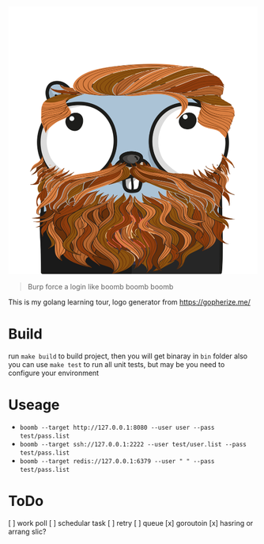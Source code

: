 
<p align="center">
  <img src="./boomb.png" />
</p>


> Burp force a login like boomb boomb boomb


This is my golang learning tour, logo generator from https://gopherize.me/

# Build

run `make build` to build project, then you will get binaray in `bin` folder
also you can use `make test` to run all unit tests, but may be you
need to configure your environment


# Useage

* `boomb --target http://127.0.0.1:8080 --user user --pass test/pass.list`
* `boomb --target ssh://127.0.0.1:2222 --user test/user.list --pass test/pass.list`
* `boomb --target redis://127.0.0.1:6379 --user " " --pass test/pass.list`

# ToDo

[ ] work poll
[ ] schedular task
[ ] retry 
[ ] queue
[x] goroutoin
[x] hasring or arrang slic?